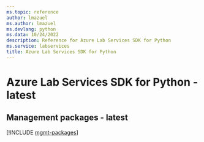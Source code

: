 ```yaml
---
ms.topic: reference
author: lmazuel
ms.author: lmazuel
ms.devlang: python
ms.data: 10/24/2022
description: Reference for Azure Lab Services SDK for Python
ms.service: labservices
title: Azure Lab Services SDK for Python
---
```

# Azure Lab Services SDK for Python - latest

## Management packages - latest
[!INCLUDE [mgmt-packages](lab-services-mgmt-index.md)]
